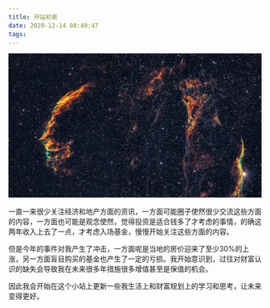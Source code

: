 ```yaml
---
title: 开站初衷
date: 2020-12-14 08:49:47
tags:
---
```

![](../images/aldebaran-s-tkMsYL6O3tI-unsplash.jpg)

一直一来很少关注经济和地产方面的资讯，一方面可能圈子使然很少交流这些方面的内容，一方面也可能是观念使然，觉得投资是适合钱多了才考虑的事情，的确这两年收入上去了一点，才考虑入场基金，慢慢开始关注这些方面的内容。

但是今年的事件对我产生了冲击，一方面呢是当地的房价迎来了至少30%的上涨，另一方面盲目购买的基金也产生了一定的亏损。我开始意识到，过往对财富认识的缺失会导致我在未来很多年措施很多增值甚至是保值的机会。

因此我会开始在这个小站上更新一些我生活上和财富规划上的学习和思考，让未来变得更好。